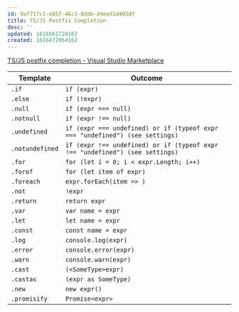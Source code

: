 ```yaml
---
id: 9af717c1-e857-46c1-8ddb-d4eed1d405df
title: TS/JS Postfix Completion
desc: ''
updated: 1616561728102
created: 1616472964162
---
```



[TS/JS postfix completion - Visual Studio Marketplace](https://marketplace.visualstudio.com/items?itemName=ipatalas.vscode-postfix-ts)

| Template        | Outcome                                                                      |
| --------------- | ---------------------------------------------------------------------------- |
| `.if`           | `if (expr)`                                                                  |
| `.else`         | `if (!expr)`                                                                 |
| `.null`         | `if (expr === null)`                                                         |
| `.notnull`      | `if (expr !== null)`                                                         |
| `.undefined`    | `if (expr === undefined) or if (typeof expr === "undefined") (see settings)` |
| `.notundefined` | `if (expr !== undefined) or if (typeof expr !== "undefined") (see settings)` |
| `.for`          | `for (let i = 0; i < expr.Length; i++)`                                      |
| `.forof`        | `for (let item of expr)`                                                     |
| `.foreach`      | `expr.forEach(item => )`                                                     |
| `.not`          | `!expr`                                                                      |
| `.return`       | `return expr`                                                                |
| `.var`          | `var name = expr`                                                            |
| `.let`          | `let name = expr`                                                            |
| `.const`        | `const name = expr`                                                          |
| `.log`          | `console.log(expr)`                                                          |
| `.error`        | `console.error(expr)`                                                        |
| `.warn`         | `console.warn(expr)`                                                         |
| `.cast`         | `(<SomeType>expr)`                                                           |
| `.castas`       | `(expr as SomeType)`                                                         |
| `.new`          | `new expr()`                                                                 |
| `.promisify`    | `Promise<expr>`                                                              |
